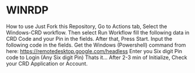 # WINRDP
How to use  Just Fork this Repository, Go to Actions tab, Select the Windows-CRD workflow. Then select Run Workflow fill the following data in CRD Code and your Pin in the fields. After that, Press Start.  Input the following code in the fields.  Get the Windows (Powershell) command from here:  https://remotedesktop.google.com/headless  Enter you Six digit Pin code to Login  (Any Six digit Pin)  Thats it... After 2-3 min of Initialize, Check your CRD Application or Account.
